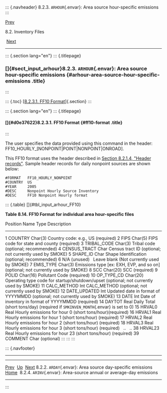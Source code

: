 ::: {.navheader}
8.2.3. `ARHOUR`{.envar}: Area source hour-specific emissions
:::

[Prev](ch08s02s02.html) 

8.2. Inventory Files

 [Next](ch08s02s04.html)

------------------------------------------------------------------------

::: {.section lang="en"}
::: {.titlepage}
<div>

<div>

### []{#sect_input_arhour}8.2.3. `ARHOUR`{.envar}: Area source hour-specific emissions {#arhour-area-source-hour-specific-emissions .title}

</div>

</div>
:::

::: {.toc}
[[8.2.3.1. FF10 Format](ch08s02s03.html#d0e37622)]{.section}
:::

::: {.section lang="en"}
::: {.titlepage}
<div>

<div>

#### []{#d0e37622}8.2.3.1. FF10 Format {#ff10-format .title}

</div>

</div>
:::

The user specifies the data provided using this command in the header:
FF10\_HOURLY\_\[NONPOINT\|POINT\|NONPOINT\|ONROAD\].

This FF10 format uses the header described in [Section 8.2.1.4, "Header
records"](ch08s02.html#sect_input_inventory_header "8.2.1.4. Header records").
Sample header records for daily nonpoint sources are shown below:

``` {.programlisting}
#FORMAT   FF10_HOURLY_NONPOINT
#COUNTRY  US
#YEAR     2005
#DESC     Nonpoint Hourly Source Inventory
#DESC     FF10 Nonpoint Hourly format
```

::: {.table}
[]{#tbl_input_arhour_FF10}

**Table 8.14. FF10 Format for individual area hour-specific files**

  Position   Name            Type       Description
  ---------- --------------- ---------- ----------------------------------------------------------------------------------------
  1          COUNTRY         Char(3)    Country code: e.g., US (required)
  2          FIPS            Char(5)    FIPS code for state and county (required)
  3          TRIBAL\_CODE    Char(3)    Tribal code (optional; recommended)
  4          CENSUS\_TRACT   Char       Census tract ID (optional; not currently used by SMOKE)
  5          SHAPE\_ID       Char       Shape Identification (optional; recommended)
  6          N/A (unused)               Leave blank (Not currently used by SMOKE)
  7          EMIS\_TYPE      Char(3)    Emissions type \[ex: EXH, EVP, and so on\] (optional; not currently used by SMOKE)
  8          SCC             Char(20)   SCC (required)
  9          POLID           Char(16)   Pollutant Code (required)
  10         OP\_TYPE\_CD    Char(20)   Operating type code for startup/shutdown/upset (optional; not currently used by SMOKE)
  11         CALC\_METHOD    Int        CALC\_METHOD (optional; not currently used by SMOKE)
  12         DATE\_UPDATED   Int        Updated date in format of YYYYMMDD (optional; not currently used by SMOKE)
  13         DATE            Int        Date of inventory in format of YYYYMMDD (required)
  14         DAYTOT          Real       Daily Total (short tons/day) (required if `SMKINVEN_MONTH`{.envar} is set to 0)
  15         HRVAL0          Real       Hourly emissions for hour 0 (short tons/hour)(required)
  16         HRVAL1          Real       Hourly emissions for hour 1 (short tons/hour) (required)
  17         HRVAL2          Real       Hourly emissions for hour 2 (short tons/hour) (required)
  18         HRVAL3          Real       Hourly emissions for hour 3 (short tons/hour) (required)
             ..                         ..
  38         HRVAL23         Real       Hourly emissions for hour 23 (short tons/hour) (required)
  39         COMMENT         Char       (optional)
:::
:::
:::

::: {.navfooter}

------------------------------------------------------------------------

  ------------------------------------------------------------- -------------------- ----------------------------------------------------------------------
  [Prev](ch08s02s02.html)                                        [Up](ch08s02.html)                                                 [Next](ch08s02s04.html)
  8.2.2. `ARDAY`{.envar}: Area source day-specific emissions     [Home](index.html)     8.2.4. `ARINV`{.envar}: Area-source annual or average-day emissions
  ------------------------------------------------------------- -------------------- ----------------------------------------------------------------------
:::
